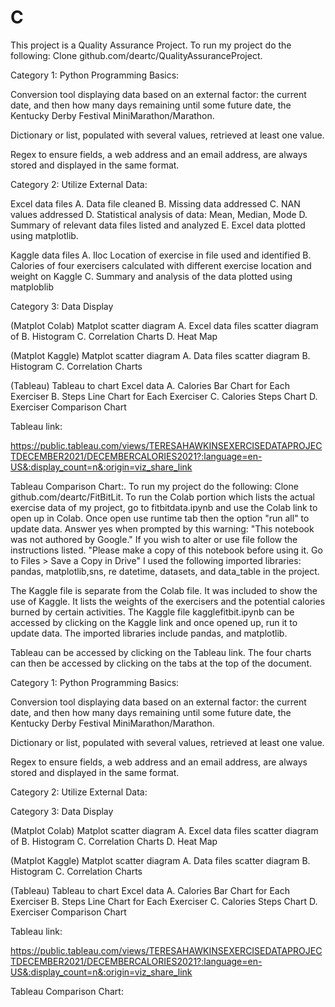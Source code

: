 # C
This project is a Quality Assurance Project. To run my project do the following: Clone github.com/deartc/QualityAssuranceProject. 



Category 1: Python Programming Basics:

Conversion tool displaying data based on an external factor: the current date, and then how many days remaining until some future date, the Kentucky Derby Festival MiniMarathon/Marathon.

Dictionary or list, populated with several values, retrieved at least one value.

Regex to ensure fields, a web address and an email address, are always stored and displayed in the same format.

Category 2: Utilize External Data:

Excel data files A. Data file cleaned B. Missing data addressed C. NAN values addressed D. Statistical analysis of data: Mean, Median, Mode D. Summary of relevant data files listed and analyzed E. Excel data plotted using matplotlib.

Kaggle data files A. Iloc Location of exercise in file used and identified B. Calories of four exercisers calculated with different exercise location and weight on Kaggle C. Summary and analysis of the data plotted using matploblib

Category 3: Data Display

(Matplot Colab) Matplot scatter diagram A. Excel data files scatter diagram of B. Histogram C. Correlation Charts D. Heat Map

(Matplot Kaggle) Matplot scatter diagram A. Data files scatter diagram B. Histogram C. Correlation Charts

(Tableau) Tableau to chart Excel data A. Calories Bar Chart for Each Exerciser B. Steps Line Chart for Each Exerciser
C. Calories Steps Chart D. Exerciser Comparison Chart

Tableau link:

https://public.tableau.com/views/TERESAHAWKINSEXERCISEDATAPROJECTDECEMBER2021/DECEMBERCALORIES2021?:language=en-US&:display_count=n&:origin=viz_share_link

Tableau Comparison Chart:. To run my project do the following: Clone github.com/deartc/FitBitLit. To run the Colab portion which lists the actual exercise data of my project, go to fitbitdata.ipynb and use the Colab link to open up in Colab. Once open use runtime tab then the option "run all" to update data. Answer yes when prompted by this warning: "This notebook was not authored by Google." If you wish to alter or use file follow the instructions listed. "Please make a copy of this notebook before using it. Go to Files > Save a Copy in Drive" I used the following imported libraries: pandas, matplotlib,sns, re datetime, datasets, and data_table in the project.

The Kaggle file is separate from the Colab file. It was included to show the use of Kaggle. It lists the weights of the exercisers and the potential calories burned by certain activities. The Kaggle file kagglefitbit.ipynb can be accessed by clicking on the Kaggle link and once opened up, run it to update data. The imported libraries include pandas, and matplotlib.

Tableau can be accessed by clicking on the Tableau link. The four charts can then be accessed by clicking on the tabs at the top of the document.

Category 1: Python Programming Basics:

Conversion tool displaying data based on an external factor: the current date, and then how many days remaining until some future date, the Kentucky Derby Festival MiniMarathon/Marathon.

Dictionary or list, populated with several values, retrieved at least one value.

Regex to ensure fields, a web address and an email address, are always stored and displayed in the same format.

Category 2: Utilize External Data:



Category 3: Data Display

(Matplot Colab) Matplot scatter diagram A. Excel data files scatter diagram of B. Histogram C. Correlation Charts D. Heat Map

(Matplot Kaggle) Matplot scatter diagram A. Data files scatter diagram B. Histogram C. Correlation Charts

(Tableau) Tableau to chart Excel data A. Calories Bar Chart for Each Exerciser B. Steps Line Chart for Each Exerciser
C. Calories Steps Chart D. Exerciser Comparison Chart

Tableau link:

https://public.tableau.com/views/TERESAHAWKINSEXERCISEDATAPROJECTDECEMBER2021/DECEMBERCALORIES2021?:language=en-US&:display_count=n&:origin=viz_share_link

Tableau Comparison Chart:
